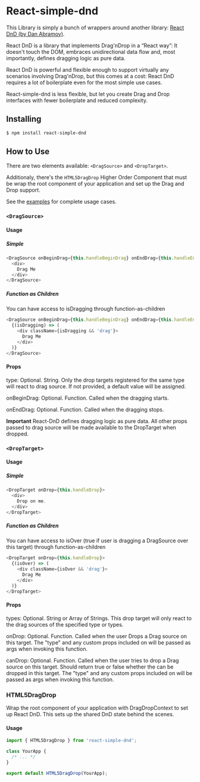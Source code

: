 # React-simple-dnd

This Library is simply a bunch of wrappers around another library: [React DnD (by Dan Abramov)](http://gaearon.github.io/react-dnd/).

React DnD is a library that implements Drag'nDrop in a “React way”: It doesn't touch the DOM, embraces unidirectional data flow and, most importantly, defines dragging logic as pure data.

React DnD is powerful and flexible enough to support virtually any scenarios involving Drag'nDrop, but this comes at a cost: React DnD requires a lot of boilerplate even for the most simple use cases.

React-simple-dnd is less flexible, but let you create Drag and Drop interfaces with fewer boilerplate and reduced complexity.

## Installing

```bash
$ npm install react-simple-dnd
```

## How to Use

There are two elements available: `<DragSource>` and `<DropTarget>`.

Additionaly, there's the `HTML5DragDrop` Higher Order Component that must be wrap the root component of your application and set up the Drag and Drop support.

See the [examples](https://github.com/cassiozen/react-simple-dnd/tree/master/examples) for complete usage cases.

### `<DragSource>`

#### Usage

##### Simple

```js
<DragSource onBeginDrag={this.handleBeginDrag} onEndDrag={this.handleEndDrag}>
  <div>
    Drag Me
  </div>
</DragSource>
```

##### Function as Children

You can have access to isDragging through function-as-children

```js
<DragSource onBeginDrag={this.handleBeginDrag} onEndDrag={this.handleEndDrag}>
  {(isDragging) => (
    <div className={isDragging && 'drag'}>
      Drag Me
    </div>
  )}
</DragSource>
```


#### Props

type: Optional. String. Only the drop targets registered for the same type will react to drag source. If not provided, a default value will be assigned.

onBeginDrag: Optional. Function. Called when the dragging starts.

onEndDrag:   Optional. Function. Called when the dragging stops.

**Important** React-DnD defines dragging logic as pure data. All other props passed to drag source will be made available to the DropTarget when dropped.


### `<DropTarget>`

#### Usage

##### Simple

```js
<DropTarget onDrop={this.handleDrop}>
  <div>
    Drop on me.
  </div>
</DropTarget>
```

##### Function as Children

You can have access to isOver (true if user is dragging a DragSource over this target) through function-as-children

```js
<DropTarget onDrop={this.handleDrop}>
  {(isOver) => (
    <div className={isOver && 'drag'}>
      Drag Me
    </div>
  )}
</DropTarget>
```


#### Props

types: Optional. String or Array of Strings. This drop target will only react to the drag sources of the specified type or types.

onDrop: Optional. Function. Called when the user Drops a Drag source on this target. The "type" and any custom props included on <DragSource> will be passed as args when invoking this function.

canDrop: Optional. Function. Called when the user tries to drop a Drag source on this target. Should return true or false whether the <DragSource> can be dropped in this target. The "type" and any custom props included on <DragSource> will be passed as args when invoking this function.


### HTML5DragDrop

Wrap the root component of your application with DragDropContext to set up React DnD.
This sets up the shared DnD state behind the scenes.

#### Usage

```js
import { HTML5DragDrop } from 'react-simple-dnd';

class YourApp {
  /* ... */
}

export default HTML5DragDrop(YourApp);
```
